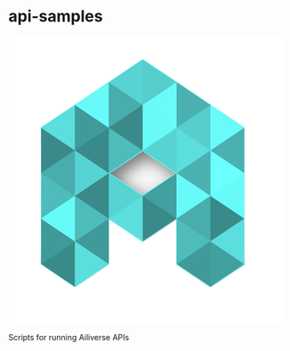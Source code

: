 # api-samples

<p align="center">
  <img src="assets/logo.png">
</p>

Scripts for running Ailiverse APIs
